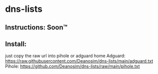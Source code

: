 # dns-lists

## Instructions: Soon™

## Install:
just copy the raw url into pihole or adguard home
Adguard: https://raw.githubusercontent.com/Deanosim/dns-lists/main/adguard.txt
Pihole: https://github.com/Deanosim/dns-lists/raw/main/pihole.txt
